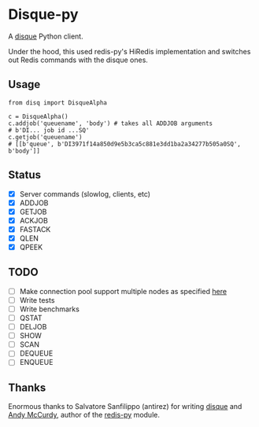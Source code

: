 # Disque-py

A [disque](https://github.com/antirez/disque) Python client.

Under the hood, this used redis-py's HiRedis implementation and switches out
Redis commands with the disque ones.

## Usage

```
from disq import DisqueAlpha

c = DisqueAlpha()
c.addjob('queuename', 'body') # takes all ADDJOB arguments
# b'DI... job id ...SQ'
c.getjob('queuename')
# [[b'queue', b'DI3971f14a850d9e5b3ca5c881e3dd1ba2a34277b505a0SQ', b'body']]
```

## Status

- [x] Server commands (slowlog, clients, etc)
- [x] ADDJOB
- [x] GETJOB
- [x] ACKJOB
- [x] FASTACK
- [x] QLEN
- [x] QPEEK

## TODO

- [ ] Make connection pool support multiple nodes as specified [here][clients]
- [ ] Write tests
- [ ] Write benchmarks
- [ ] QSTAT
- [ ] DELJOB
- [ ] SHOW
- [ ] SCAN
- [ ] DEQUEUE
- [ ] ENQUEUE

## Thanks

Enormous thanks to Salvatore Sanfilippo (antirez) for writing
[disque](https://github.com/antirez/disque) and
[Andy McCurdy](https://github.com/andymccurdy), author of the
[redis-py](https://github.com/andymccurdy/redis-py) module.

[clients]: https://github.com/antirez/disque#client-libraries
